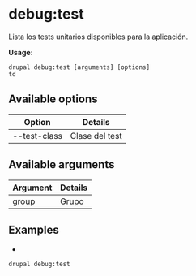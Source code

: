 # debug:test
Lista los tests unitarios disponibles para la aplicación.

**Usage:**
```
drupal debug:test [arguments] [options]
td
```

## Available options
Option | Details
-------|-------------
--test-class | Clase del test

## Available arguments
Argument | Details
---------|-------------
group | Grupo

## Examples
* 
```
drupal debug:test
```
